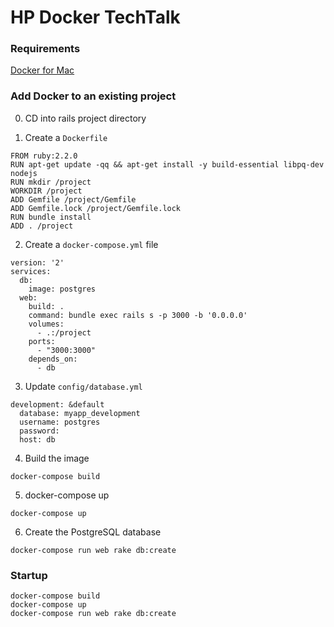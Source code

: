 # HP Docker TechTalk

### Requirements
[Docker for Mac](https://docs.docker.com/engine/installation/mac/)

### Add Docker to an existing project
0. CD into rails project directory

1. Create a ``Dockerfile``
  ```
  FROM ruby:2.2.0
  RUN apt-get update -qq && apt-get install -y build-essential libpq-dev nodejs
  RUN mkdir /project
  WORKDIR /project
  ADD Gemfile /project/Gemfile
  ADD Gemfile.lock /project/Gemfile.lock
  RUN bundle install
  ADD . /project
  ```

2. Create a ``docker-compose.yml`` file
  ```
  version: '2'
  services:
    db:
      image: postgres
    web:
      build: .
      command: bundle exec rails s -p 3000 -b '0.0.0.0'
      volumes:
        - .:/project
      ports:
        - "3000:3000"
      depends_on:
        - db
  ```
  
3. Update ``config/database.yml``
  ```
  development: &default
    database: myapp_development
    username: postgres
    password:
    host: db
  ```
  
4. Build the image
  ```
  docker-compose build
  ```
  
5. docker-compose up
  ```
  docker-compose up
  ```
  
6. Create the PostgreSQL database
  ```
  docker-compose run web rake db:create
  ```

### Startup
```
docker-compose build
docker-compose up
docker-compose run web rake db:create
```
